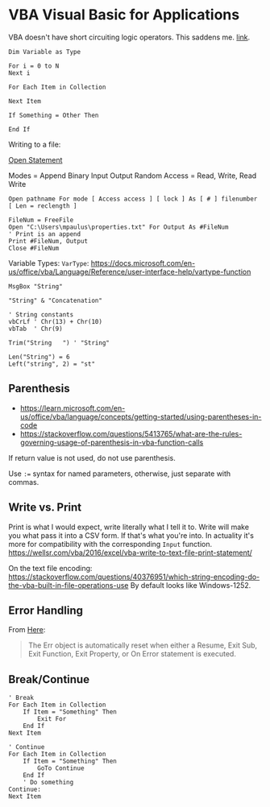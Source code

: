 # VBA Visual Basic for Applications

VBA doesn't have short circuiting logic operators. This saddens me.
[link](https://nolongerset.com/short-circuiting-vba/).

```vba
Dim Variable as Type
```

```vba
For i = 0 to N
Next i

For Each Item in Collection

Next Item

If Something = Other Then

End If
```

Writing to a file:

[Open Statement](https://learn.microsoft.com/en-us/office/vba/language/reference/user-interface-help/open-statement)

Modes = Append Binary Input Output Random
Access = Read, Write, Read Write

`Open pathname For mode [ Access access ] [ lock ] As [ # ] filenumber [ Len = reclength ]`

```vba
FileNum = FreeFile
Open "C:\Users\mpaulus\properties.txt" For Output As #FileNum
' Print is an append
Print #FileNum, Output
Close #FileNum
```

Variable Types: `VarType`: <https://docs.microsoft.com/en-us/office/vba/Language/Reference/user-interface-help/vartype-function>


```vba
MsgBox "String"

"String" & "Concatenation"

' String constants
vbCrLf ' Chr(13) + Chr(10)
vbTab  ' Chr(9)

Trim("String   ") ' "String"

Len("String") = 6
Left("string", 2) = "st"
```

## Parenthesis

- <https://learn.microsoft.com/en-us/office/vba/language/concepts/getting-started/using-parentheses-in-code>
- <https://stackoverflow.com/questions/5413765/what-are-the-rules-governing-usage-of-parenthesis-in-vba-function-calls>

If return value is not used, do not use parenthesis.

Use `:=` syntax for named parameters, otherwise, just separate with commas.

## Write vs. Print

Print is what I would expect, write literally what I tell it to.
Write will make you what pass it into a CSV form. If that's what you're into.
In actuality it's more for compatibility with the corresponding `Input` function.
<https://wellsr.com/vba/2016/excel/vba-write-to-text-file-print-statement/>

On the text file encoding: <https://stackoverflow.com/questions/40376951/which-string-encoding-do-the-vba-built-in-file-operations-use>
By default looks like Windows-1252.

## Error Handling

From [Here](ErrorHandling):

> The Err object is automatically reset when either a Resume, Exit Sub, Exit Function, Exit Property, or On Error statement is executed.

[ErrorHandling]: https://www.oreilly.com/library/view/vb-vba/1565923588/1565923588_ch07-677-fm2xml.html#:~:text=The%20Err%20object%20is%20automatically,On%20Error%20statement%20is%20executed.

## Break/Continue

```vba
' Break
For Each Item in Collection
    If Item = "Something" Then
        Exit For
    End If
Next Item

' Continue
For Each Item in Collection
    If Item = "Something" Then
        GoTo Continue
    End If
    ' Do something
Continue:
Next Item
```
